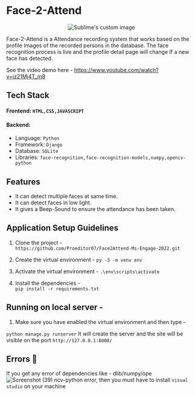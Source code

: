 
# Face-2-Attend

<p align="center">
  <img src="https://user-images.githubusercontent.com/93596441/170276115-71567319-cfdd-4ad6-b489-7bba3eda9997.png"?raw=true" alt="Sublime's custom image"/>
</p>
Face-2-Attend is a Attendance recording system that works based on the profile Images of the recorded persons in the database. The face recognition process is live and the profile detail page will change If a new face has detected.
                                                                                                                                          
See the video demo here - https://www.youtube.com/watch?v=jz21Mj4T_m8
                                                                                                                                          
## Tech Stack                                                                                                                                           
#### Frontend: ```HTML,CSS,JAVASCRIPT```    
#### Backend:
* Language: ```Python```
* Framework: ```Django```                                                                                                                                         
* Database: ```SQLite```
* Libraries: ```face-recognition,face-recognition-models,numpy,opencv-python```                                                                                                                                         
## Features
* It can detect multiple faces at same time.
* It can detect faces in low light.
* It gives a Beep-Sound to ensure the attendance has been taken.                                                                                                                                          
## Application Setup Guidelines                                                                                                                                          
                                                                                                                                          
  1. Clone the project -                                                                                                                                        
  ```https://github.com/Proeditor07/Face2Attend-Ms-Engage-2022.git```
                                                                                                                                          
  2. Create the virtual environment - 
 ```py -3 -m venv env```                                                                                                                                            
  
  3. Activate the virtual environment -                                                                                                                               ```.\env\scripts\activate```           
                                                                                                                                        
                                                                                                                                          

                                                                                                                                          
  3. Install the dependencies -  
  ```pip install -r requirements.txt```                                                                                                                               
   
  ## Running on local server - 
   
  1. Make sure you have enabled the virtual environment and then type - 

```python manage.py runserver``` 
   It will create the server and the site will be visible on the port ```http://127.0.0.1:8000/```                                                                                                                                                                                                                                                                               
## Errors 🛑
 If you get any error of dependencies like - dlib/numpy/ope![Screenshot (39)](https://user-images.githubusercontent.com/73808096/170742475-4d8a8e5a-6d2b-454f-84d5-a64481b7a9a4.png)
ncv-python error, then you must have to install ```visual studio``` on your machine  
